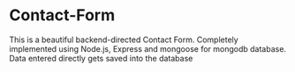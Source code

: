# Contact-Form
This is a beautiful backend-directed Contact Form. Completely implemented using Node.js, Express and mongoose for mongodb database. Data entered directly gets saved into the database
